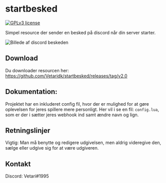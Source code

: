# startbesked

[![GPLv3 license](https://img.shields.io/badge/License-GPLv3-blue.svg)](http://perso.crans.org/besson/LICENSE.html)

Simpel resource der sender en besked på discord når din server starter.

![Billede af discord beskeden](https://cdn.discordapp.com/attachments/635934050384871436/710743015844741120/562bd0cf407c61439df796c094985146.png)

## Download

Du downloader resourcen her: https://github.com/Vetaridk/startbesked/releases/tag/v2.0

## Dokumentation:

Projektet har en inkluderet config fil, hvor der er mulighed for at gøre oplevelsen for jeres spillere mere personligt. 
Her vil i se en fil: `config.lua`, som er der i sætter jeres webhook ind samt ændre navn og lign.

## Retningslinjer

Vigtig: Man må benytte og redigere udgivelsen, men aldrig videregive den, sælge eller udgive sig for at være udgiveren.

## Kontakt 

Discord: Vetari#1995
